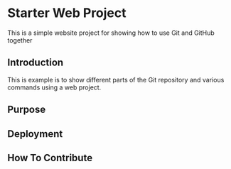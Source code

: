 # Starter Web Project

This is a simple website project for showing how to use Git and GitHub together

## Introduction

This is example is to show different parts of the Git repository and various commands using a web project.

## Purpose

## Deployment

## How To Contribute
